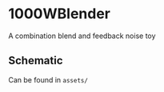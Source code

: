 # 1000WBlender
A combination blend and feedback noise toy

## Schematic
Can be found in `assets/`


